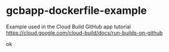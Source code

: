 # gcbapp-dockerfile-example
Example used in the Cloud Build GitHub app tutorial
https://cloud.google.com/cloud-build/docs/run-builds-on-github

ok
